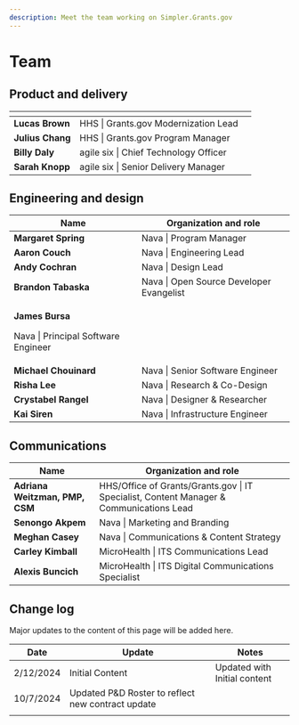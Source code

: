 ```yaml
---
description: Meet the team working on Simpler.Grants.gov
---
```


# Team

## Product and delivery

<table data-card-size="large" data-view="cards"><thead><tr><th></th><th></th><th data-hidden></th></tr></thead><tbody><tr><td><strong>Lucas Brown</strong></td><td>HHS | Grants.gov Modernization Lead</td><td></td></tr><tr><td><strong>Julius Chang</strong></td><td>HHS | Grants.gov Program Manager</td><td></td></tr><tr><td><strong>Billy Daly</strong></td><td>agile six | Chief Technology Officer</td><td></td></tr><tr><td><strong>Sarah Knopp</strong></td><td>agile six | Senior Delivery Manager</td><td></td></tr></tbody></table>

## Engineering and design

<table data-card-size="large" data-column-title-hidden data-view="cards"><thead><tr><th>Name</th><th>Organization and role</th></tr></thead><tbody><tr><td><strong>Margaret Spring</strong></td><td>Nava | Program Manager</td></tr><tr><td><strong>Aaron Couch</strong></td><td>Nava | Engineering Lead</td></tr><tr><td><strong>Andy Cochran</strong></td><td>Nava | Design Lead</td></tr><tr><td><strong>Brandon Tabaska</strong></td><td>Nava | Open Source Developer Evangelist</td></tr><tr><td><p><strong>James Bursa</strong> </p><p> Nava | Principal Software Engineer</p></td><td></td></tr><tr><td><strong>Michael Chouinard</strong></td><td>Nava | Senior Software Engineer</td></tr><tr><td><strong>Risha Lee</strong></td><td>Nava | Research &#x26; Co-Design</td></tr><tr><td><strong>Crystabel Rangel</strong></td><td>Nava | Designer &#x26; Researcher</td></tr><tr><td><strong>Kai Siren</strong></td><td>Nava | Infrastructure Engineer</td></tr></tbody></table>

## Communications

<table data-card-size="large" data-column-title-hidden data-view="cards"><thead><tr><th>Name</th><th>Organization and role</th></tr></thead><tbody><tr><td><strong>Adriana Weitzman, PMP, CSM</strong></td><td>HHS/Office of Grants/Grants.gov | IT Specialist, Content Manager &#x26; Communications Lead</td></tr><tr><td><strong>Senongo Akpem</strong></td><td>Nava | Marketing and Branding</td></tr><tr><td><strong>Meghan Casey</strong></td><td>Nava | Communications &#x26; Content Strategy</td></tr><tr><td><strong>Carley Kimball</strong></td><td>MicroHealth | ITS Communications Lead</td></tr><tr><td><strong>Alexis Buncich</strong></td><td>MicroHealth | ITS Digital Communications Specialist</td></tr></tbody></table>

## Change log

Major updates to the content of this page will be added here.

<table><thead><tr><th>Date</th><th width="246">Update</th><th>Notes</th></tr></thead><tbody><tr><td>2/12/2024</td><td>Initial Content</td><td>Updated with Initial content</td></tr><tr><td>10/7/2024</td><td>Updated P&#x26;D Roster to reflect new contract update</td><td></td></tr><tr><td></td><td></td><td></td></tr></tbody></table>
